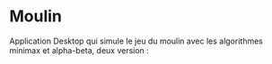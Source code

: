# Moulin
Application Desktop qui simule le jeu du moulin avec les algorithmes minimax et alpha-beta, deux version : 
